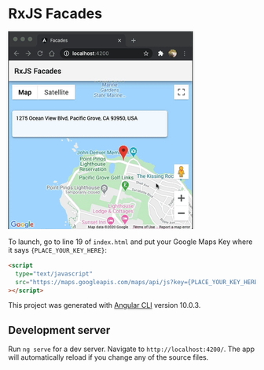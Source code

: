 # RxJS Facades

![walkthrough.gif](./walkthrough.gif)

To launch, go to line 19 of `index.html` and put your Google Maps Key where it says `{PLACE_YOUR_KEY_HERE}`:

```html
<script
  type="text/javascript"
  src="https://maps.googleapis.com/maps/api/js?key={PLACE_YOUR_KEY_HERE}&libraries=places"
></script>
```

This project was generated with [Angular CLI](https://github.com/angular/angular-cli) version 10.0.3.

## Development server

Run `ng serve` for a dev server. Navigate to `http://localhost:4200/`. The app will automatically reload if you change any of the source files.
